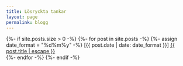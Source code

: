 ```yaml
---
title: Lösryckta tankar
layout: page
permalink: blogg
---
```

{%- if site.posts.size > 0 -%}
    {%- for post in site.posts -%}
      {%- assign date_format = "%d%m%y" -%}
      [{{ post.date | date: date_format }}] <a href="{{ post.url | relative_url }}">{{ post.title | escape }}</a></br>
    {%- endfor -%}
{%- endif -%}
